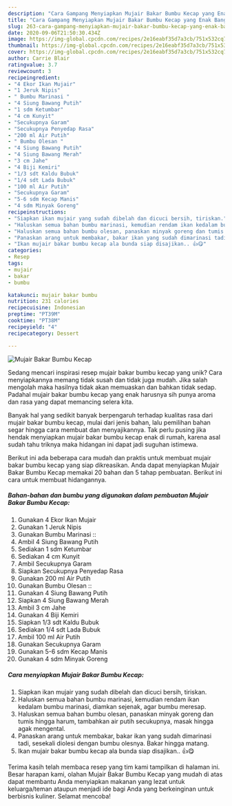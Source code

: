 ```yaml
---
description: "Cara Gampang Menyiapkan Mujair Bakar Bumbu Kecap yang Enak Banget"
title: "Cara Gampang Menyiapkan Mujair Bakar Bumbu Kecap yang Enak Banget"
slug: 263-cara-gampang-menyiapkan-mujair-bakar-bumbu-kecap-yang-enak-banget
date: 2020-09-06T21:50:30.434Z
image: https://img-global.cpcdn.com/recipes/2e16eabf35d7a3cb/751x532cq70/mujair-bakar-bumbu-kecap-foto-resep-utama.jpg
thumbnail: https://img-global.cpcdn.com/recipes/2e16eabf35d7a3cb/751x532cq70/mujair-bakar-bumbu-kecap-foto-resep-utama.jpg
cover: https://img-global.cpcdn.com/recipes/2e16eabf35d7a3cb/751x532cq70/mujair-bakar-bumbu-kecap-foto-resep-utama.jpg
author: Carrie Blair
ratingvalue: 3.7
reviewcount: 3
recipeingredient:
- "4 Ekor Ikan Mujair"
- "1 Jeruk Nipis"
- " Bumbu Marinasi "
- "4 Siung Bawang Putih"
- "1 sdm Ketumbar"
- "4 cm Kunyit"
- "Secukupnya Garam"
- "Secukupnya Penyedap Rasa"
- "200 ml Air Putih"
- " Bumbu Olesan "
- "4 Siung Bawang Putih"
- "4 Siung Bawang Merah"
- "3 cm Jahe"
- "4 Biji Kemiri"
- "1/3 sdt Kaldu Bubuk"
- "1/4 sdt Lada Bubuk"
- "100 ml Air Putih"
- "Secukupnya Garam"
- "5-6 sdm Kecap Manis"
- "4 sdm Minyak Goreng"
recipeinstructions:
- "Siapkan ikan mujair yang sudah dibelah dan dicuci bersih, tiriskan."
- "Haluskan semua bahan bumbu marinasi, kemudian rendam ikan kedalam bumbu marinasi, diamkan sejenak, agar bumbu meresap."
- "Haluskan semua bahan bumbu olesan, panaskan minyak goreng dan tumis hingga harum, tambahkan air putih secukupnya, masak hingga agak mengental."
- "Panaskan arang untuk membakar, bakar ikan yang sudah dimarinasi tadi, sesekali diolesi dengan bumbu olesnya. Bakar hingga matang."
- "Ikan mujair bakar bumbu kecap ala bunda siap disajikan.. 👍😋"
categories:
- Resep
tags:
- mujair
- bakar
- bumbu

katakunci: mujair bakar bumbu 
nutrition: 231 calories
recipecuisine: Indonesian
preptime: "PT39M"
cooktime: "PT38M"
recipeyield: "4"
recipecategory: Dessert

---
```



![Mujair Bakar Bumbu Kecap](https://img-global.cpcdn.com/recipes/2e16eabf35d7a3cb/751x532cq70/mujair-bakar-bumbu-kecap-foto-resep-utama.jpg)

Sedang mencari inspirasi resep mujair bakar bumbu kecap yang unik? Cara menyiapkannya memang tidak susah dan tidak juga mudah. Jika salah mengolah maka hasilnya tidak akan memuaskan dan bahkan tidak sedap. Padahal mujair bakar bumbu kecap yang enak harusnya sih punya aroma dan rasa yang dapat memancing selera kita.



Banyak hal yang sedikit banyak berpengaruh terhadap kualitas rasa dari mujair bakar bumbu kecap, mulai dari jenis bahan, lalu pemilihan bahan segar hingga cara membuat dan menyajikannya. Tak perlu pusing jika hendak menyiapkan mujair bakar bumbu kecap enak di rumah, karena asal sudah tahu triknya maka hidangan ini dapat jadi suguhan istimewa.


Berikut ini ada beberapa cara mudah dan praktis untuk membuat mujair bakar bumbu kecap yang siap dikreasikan. Anda dapat menyiapkan Mujair Bakar Bumbu Kecap memakai 20 bahan dan 5 tahap pembuatan. Berikut ini cara untuk membuat hidangannya.

<!--inarticleads1-->

##### Bahan-bahan dan bumbu yang digunakan dalam pembuatan Mujair Bakar Bumbu Kecap:

1. Gunakan 4 Ekor Ikan Mujair
1. Gunakan 1 Jeruk Nipis
1. Gunakan  Bumbu Marinasi ::
1. Ambil 4 Siung Bawang Putih
1. Sediakan 1 sdm Ketumbar
1. Sediakan 4 cm Kunyit
1. Ambil Secukupnya Garam
1. Siapkan Secukupnya Penyedap Rasa
1. Gunakan 200 ml Air Putih
1. Gunakan  Bumbu Olesan ::
1. Gunakan 4 Siung Bawang Putih
1. Siapkan 4 Siung Bawang Merah
1. Ambil 3 cm Jahe
1. Gunakan 4 Biji Kemiri
1. Siapkan 1/3 sdt Kaldu Bubuk
1. Sediakan 1/4 sdt Lada Bubuk
1. Ambil 100 ml Air Putih
1. Gunakan Secukupnya Garam
1. Gunakan 5-6 sdm Kecap Manis
1. Gunakan 4 sdm Minyak Goreng




<!--inarticleads2-->

##### Cara menyiapkan Mujair Bakar Bumbu Kecap:

1. Siapkan ikan mujair yang sudah dibelah dan dicuci bersih, tiriskan.
1. Haluskan semua bahan bumbu marinasi, kemudian rendam ikan kedalam bumbu marinasi, diamkan sejenak, agar bumbu meresap.
1. Haluskan semua bahan bumbu olesan, panaskan minyak goreng dan tumis hingga harum, tambahkan air putih secukupnya, masak hingga agak mengental.
1. Panaskan arang untuk membakar, bakar ikan yang sudah dimarinasi tadi, sesekali diolesi dengan bumbu olesnya. Bakar hingga matang.
1. Ikan mujair bakar bumbu kecap ala bunda siap disajikan.. 👍😋




Terima kasih telah membaca resep yang tim kami tampilkan di halaman ini. Besar harapan kami, olahan Mujair Bakar Bumbu Kecap yang mudah di atas dapat membantu Anda menyiapkan makanan yang lezat untuk keluarga/teman ataupun menjadi ide bagi Anda yang berkeinginan untuk berbisnis kuliner. Selamat mencoba!
